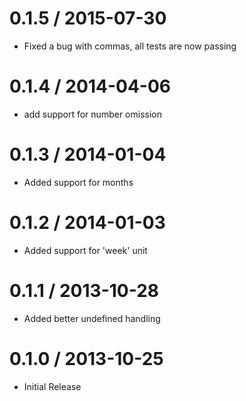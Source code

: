 
0.1.5 / 2015-07-30
==================

  * Fixed a bug with commas, all tests are now passing

0.1.4 / 2014-04-06 
==================

 * add support for number omission

0.1.3 / 2014-01-04 
==================

 * Added support for months

0.1.2 / 2014-01-03 
==================

 * Added support for 'week' unit

0.1.1 / 2013-10-28 
==================

 * Added better undefined handling

 0.1.0 / 2013-10-25
==================

 * Initial Release

